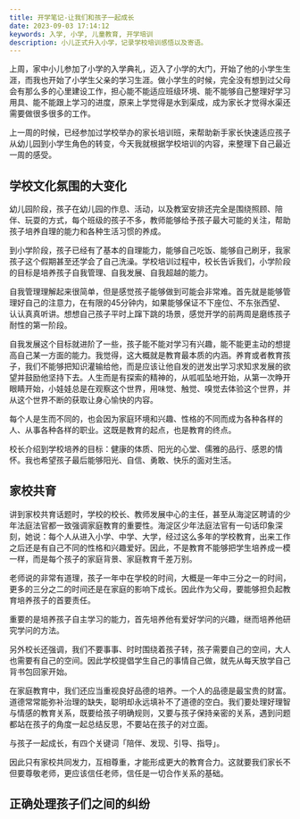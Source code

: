 ```yaml
---
title: 开学笔记-让我们和孩子一起成长
date: 2023-09-03 17:14:12
keywords: 入学, 小学, 儿童教育, 开学培训
description: 小儿正式升入小学，记录学校培训感悟以及寄语。
---
```


上周，家中小儿参加了小学的入学典礼，迈入了小学的大门，开始了他的小学生生涯，而我也开始了小学生父亲的学习生涯。做小学生的时候，完全没有想到过父母会有那么多的心里建设工作，担心能不能适应班级环境、能不能够自己整理好学习用具、能不能跟上学习的进度，原来上学觉得是水到渠成，成为家长才觉得水渠还需要做很多很多的工作。

上一周的时候，已经参加过学校举办的家长培训班，来帮助新手家长快速适应孩子从幼儿园到小学生角色的转变，今天我就根据学校培训的内容，来整理下自己最近一周的感受。

## 学校文化氛围的大变化

幼儿园阶段，孩子在幼儿园的作息、活动，以及教室安排还完全是围绕照顾、陪伴、玩耍的方式，每个班级的孩子不多，教师能够给予孩子最大可能的关注，帮助孩子培养自理的能力和各种生活习惯的养成。

到小学阶段，孩子已经有了基本的自理能力，能够自己吃饭、能够自己刷牙，我家孩子这个假期甚至还学会了自己洗澡。学校培训过程中，校长告诉我们，小学阶段的目标是培养孩子自我管理、自我发展、自我超越的能力。

自我管理理解起来很简单，但是感觉孩子能够做到可能会非常难。首先就是能够管理好自己的注意力，在有限的45分钟内，如果能够保证不下座位、不东张西望、认认真真听讲。想想自己孩子平时上蹿下跳的场景，感觉开学的前两周是磨练孩子耐性的第一阶段。

自我发展这个目标就进阶了一些，孩子能不能对学习有兴趣，能不能更主动的想提高自己某一方面的能力。我觉得，这大概就是教育最本质的内涵。养育或者教育孩子，我们不能够把知识灌输给他，而是应该让他自发的迸发出学习求知求发展的欲望并鼓励他坚持下去。人生而是有探索的精神的，从呱呱坠地开始，从第一次睁开眼睛开始，小娃娃总是在观察这个世界，用味觉、触觉、嗅觉去体验这个世界，并从这个世界不断的获取让身心愉快的内容。

每个人是生而不同的，也会因为家庭环境和兴趣、性格的不同而成为各种各样的人、从事各种各样的职业。这既是教育的起点，也是教育的终点。

校长介绍到学校培养的目标：健康的体质、阳光的心堂、儒雅的品行、感恩的情怀。我也希望孩子最后能够阳光、自信、勇敢、快乐的面对生活。

## 家校共育

讲到家校共育话题时，学校的校长、教师发展中心的主任，甚至从海淀区聘请的少年法庭法官都一致强调家庭教育的重要性。海淀区少年法庭法官有一句话印象深刻，她说：每个人从进入小学、中学、大学，经过这么多年的学校教育，出来工作之后还是有自己不同的性格和兴趣爱好。因此，不是教育不能够把学生培养成一模一样，而是每个孩子的家庭背景、家庭教育千差万别。

老师说的非常有道理，孩子一年中在学校的时间，大概是一年中三分之一的时间，更多的三分之二的时间还是在家庭的影响下成长。因此作为父母，要能够担负起教育培养孩子的首要责任。

重要的是培养孩子自主学习的能力，首先培养他有爱好学问的兴趣，继而培养他研究学问的方法。

另外校长还强调，我们不要事事、时时围绕着孩子转，孩子需要自己的空间，大人也需要有自己的空间。因此学校提倡学生自己的事情自己做，就先从每天放学自己背书包回家开始。

在家庭教育中，我们还应当重视良好品德的培养。一个人的品德是最宝贵的财富。道德常常能弥补治理的缺失，聪明却永远填补不了道德的空白。我们要处理好理智与情感的教育关系，既要给孩子明确规则，又要与孩子保持亲密的关系，遇到问题都站在孩子的角度一起总结反思，不要站在孩子的对立面。

与孩子一起成长，有四个关键词「陪伴、发现、引导、指导」。

因此只有家校共同发力，互相尊重，才能形成更大的教育合力。这就要我们家长不但要尊敬老师，更应该信任老师，信任是一切合作关系的基础。

## 正确处理孩子们之间的纠纷



